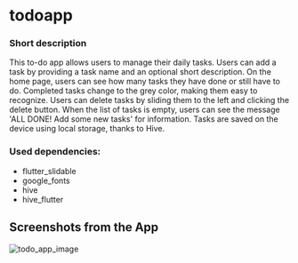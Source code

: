 # todoapp

### Short description
This to-do app allows users to manage their daily tasks. Users can add a task by providing a task name and an optional short description. On the home page, users can see how many tasks they have done or still have to do. Completed tasks change to the grey color, making them easy to recognize. Users can delete tasks by sliding them to the left and clicking the delete button. When the list of tasks is empty, users can see the message 'ALL DONE! Add some new tasks' for information. Tasks are saved on the device using local storage, thanks to Hive.

### Used dependencies:
- flutter_slidable
- google_fonts
- hive
- hive_flutter


## Screenshots from the App
![todo_app_image](https://github.com/Klimek777/todoapp/assets/90191027/3975bbd6-0190-42a2-a759-0aa428bff397)
